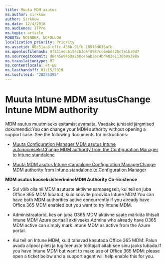 ```yaml
---
title: Muuta MDM asutus
ms.author: sirkkuw
author: Sirkkuw
ms.date: 12/4/2018
ms.audience: ITPro
ms.topic: article
ROBOTS: NOINDEX, NOFOLLOW
localization_priority: Priority
ms.assetid: 08c51aa6-cffc-456b-91fb-185f0d636afb
ms.openlocfilehash: 0f231edc6154cb3d6fd987cc6ebd425c7e1ba0d7
ms.sourcegitcommit: d6ea5e9458a2b8ceaab3ac4bd483e1130b9a398a
ms.translationtype: MT
ms.contentlocale: et-EE
ms.lasthandoff: 01/15/2019
ms.locfileid: "28285395"
---
```

# <a name="change-intune-mdm-authority"></a><span data-ttu-id="df856-102">Muuta Intune MDM asutus</span><span class="sxs-lookup"><span data-stu-id="df856-102">Change Intune MDM authority</span></span>

<span data-ttu-id="df856-p101">MDM asutus muutmiseks esitamist avamata. Vaadake juhiseid järgmised dokumendid:</span><span class="sxs-lookup"><span data-stu-id="df856-p101">You can change your MDM authority without opening a support case. See the following documents for instructions:</span></span>
  
- [<span data-ttu-id="df856-105">Muuta Configuration Manager MDM asutus Intune autonoomseks</span><span class="sxs-lookup"><span data-stu-id="df856-105">Change MDM authority from the Configuration Manager to Intune standalone</span></span>](https://docs.microsoft.com/sccm/mdm/deploy-use/migrate-change-mdm-authority)
    
- [<span data-ttu-id="df856-106">Muuta MDM asutus Intune standalone Configuration Manager</span><span class="sxs-lookup"><span data-stu-id="df856-106">Change MDM authority from Intune standalone to Configuration Manager</span></span>](https://docs.microsoft.com/sccm/mdm/deploy-use/change-mdm-authority)
    
 <span data-ttu-id="df856-107">**MDM asutus kooseksisteerimine**</span><span class="sxs-lookup"><span data-stu-id="df856-107">**MDM Authority Co-Existence**</span></span>
  
- <span data-ttu-id="df856-108">Sul võib olla nii MDM asutuste aktiivne samaaegselt, kui teil on juba Office 365 MDM lubatud, kuid soovite proovida Intune MDM.</span><span class="sxs-lookup"><span data-stu-id="df856-108">You can have both MDM authorities active concurrently if you already have Office 365 MDM enabled but you want to try Intune MDM.</span></span>
    
- <span data-ttu-id="df856-109">Administraatorid, kes on juba O365 MDM aktiivne saate märkida lihtsalt Intune MDM Azure portaali aktiivseks.</span><span class="sxs-lookup"><span data-stu-id="df856-109">Admins who already have O365 MDM active can simply mark Intune MDM as active from the Azure portal.</span></span>
    
- <span data-ttu-id="df856-110">Kui teil on Intune MDM, kuid tahavad kasutada Office 365 MDM: Palun avada allpool pileti ja tugiteenuste töötajalt aitab see sinu jaoks lubada.</span><span class="sxs-lookup"><span data-stu-id="df856-110">If you have Intune MDM but want to make use of Office 365 MDM: please open a ticket below and a support agent will help enable this for you.</span></span>
    

